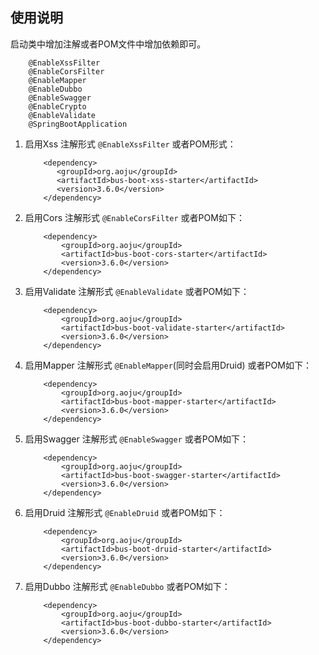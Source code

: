 ## 使用说明

启动类中增加注解或者POM文件中增加依赖即可。
```
    @EnableXssFilter
    @EnableCorsFilter
    @EnableMapper
    @EnableDubbo
    @EnableSwagger
    @EnableCrypto
    @EnableValidate
    @SpringBootApplication
```
    
1. 启用Xss 注解形式 `@EnableXssFilter` 或者POM形式：
    ``` 
        <dependency>
           <groupId>org.aoju</groupId>
           <artifactId>bus-boot-xss-starter</artifactId>
           <version>3.6.0</version> 
        </dependency> 
    ```
    
2. 启用Cors 注解形式 `@EnableCorsFilter` 或者POM如下：
    ``` 
        <dependency>
            <groupId>org.aoju</groupId>
            <artifactId>bus-boot-cors-starter</artifactId>
            <version>3.6.0</version>
        </dependency> 
    ```
3. 启用Validate 注解形式 `@EnableValidate` 或者POM如下：
    ``` 
        <dependency>
            <groupId>org.aoju</groupId>
            <artifactId>bus-boot-validate-starter</artifactId>
            <version>3.6.0</version>
        </dependency>
    ```
4. 启用Mapper 注解形式 `@EnableMapper`(同时会启用Druid) 或者POM如下：
    ``` 
        <dependency>
            <groupId>org.aoju</groupId>
            <artifactId>bus-boot-mapper-starter</artifactId>
            <version>3.6.0</version>
        </dependency>
    ```
5. 启用Swagger 注解形式 `@EnableSwagger` 或者POM如下：
    ``` 
        <dependency>
            <groupId>org.aoju</groupId>
            <artifactId>bus-boot-swagger-starter</artifactId>
            <version>3.6.0</version>
        </dependency>
    ```
6. 启用Druid 注解形式 `@EnableDruid` 或者POM如下：
    ``` 
        <dependency>
            <groupId>org.aoju</groupId>
            <artifactId>bus-boot-druid-starter</artifactId>
            <version>3.6.0</version>
        </dependency>
    ```
7. 启用Dubbo 注解形式 `@EnableDubbo` 或者POM如下：
    ``` 
        <dependency>
            <groupId>org.aoju</groupId>
            <artifactId>bus-boot-dubbo-starter</artifactId>
            <version>3.6.0</version>
        </dependency>
    ```
